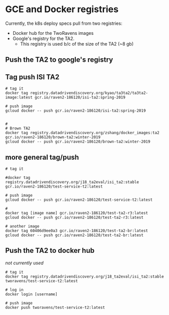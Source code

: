 # GCE and Docker registries

Currently, the k8s deploy specs pull from two registries:
  - Docker hub for the TwoRavens images
  - Google's registry for the TA2.
    - This registry is used b/c of the size of the TA2 (~8 gb)


## Push the TA2 to google's registry


## Tag push ISI TA2

```
# tag it
docker tag registry.datadrivendiscovery.org/kyao/ta3ta2/ta3ta2-image:latest gcr.io/raven2-186120/isi-ta2:spring-2019

# push image
gcloud docker -- push gcr.io/raven2-186120/isi-ta2:spring-2019


#
# Brown TA2
docker tag registry.datadrivendiscovery.org/zshang/docker_images:ta2 gcr.io/raven2-186120/brown-ta2:winter-2019
gcloud docker -- push gcr.io/raven2-186120/brown-ta2:winter-2019

```

## more general tag/push

```
# tag it

#docker tag registry.datadrivendiscovery.org/j18_ta2eval/isi_ta2:stable gcr.io/raven2-186120/test-service-t2:latest

# push image
gcloud docker -- push gcr.io/raven2-186120/test-service-t2:latest

#
docker tag [image name] gcr.io/raven2-186120/test-ta2-r3:latest
gcloud docker -- push gcr.io/raven2-186120/test-ta2-r3:latest

# another image
docker tag 60406d9ee0a3 gcr.io/raven2-186120/test-ta2-br:latest
gcloud docker -- push gcr.io/raven2-186120/test-ta2-br:latest

```


## Push the TA2 to docker hub

_not currently used_

```
# tag it
docker tag registry.datadrivendiscovery.org/j18_ta2eval/isi_ta2:stable tworavens/test-service-t2:latest

# log in
docker login [username]

# push image
docker push tworavens/test-service-t2:latest
```
